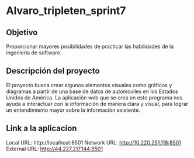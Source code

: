# Alvaro_tripleten_sprint7

## Objetivo 
Proporcionar mayores posibilidades de practicar las habilidades de la ingenieria de software. 

## Descripción del proyecto 
El proyecto busca crear algunos elementos visuales como gráficos y diagramas a partir de una base de datos de automoviles en los Estados Unidos de América. La aplicación web que se crea en este programa nos ayuda a interactuar con la información de manera clara y visual, para lograr un entendimiento mayor sobre la información existente. 

## Link a la aplicacion
Local URL: http://localhost:8501
Network URL: http://10.220.251.118:8501
External URL: http://44.227.217.144:8501
